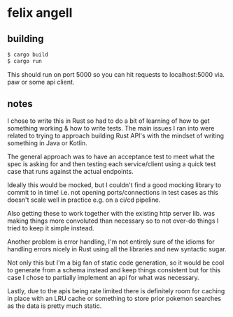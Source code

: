 # felix angell

## building
```bash
$ cargo build
$ cargo run
```

This should run on port 5000 so you can hit requests to localhost:5000 via. paw or some api client.

## notes
I chose to write this in Rust so had to do a bit of learning of how to
get something working & how to write tests. The main issues I ran into were
related to trying to approach building Rust API's with the mindset of writing something in Java or Kotlin.

The general approach was to have an acceptance test to meet what the spec is asking for and then testing
each service/client using a quick test case that runs against the actual endpoints.

Ideally this would be mocked, but I couldn't find a good mocking library to commit to in time! i.e. not
opening ports/connections in test cases as this doesn't scale well in practice e.g. on a ci/cd pipeline.

Also getting these to work together with the existing http server lib. was making things more convoluted than necessary
so to not over-do things I tried to keep it simple instead.

Another problem is error handling, I'm not entirely sure of the idioms for handling errors nicely in Rust
using all the libraries and new syntactic sugar.

Not only this but I'm a big fan of static  code generation, so it would be cool to generate from a schema instead and keep things consistent
but for this case I chose to partially implement an api for what was necessary.

Lastly, due to the apis being rate limited there is definitely room for caching in place with an LRU cache or something
to store prior pokemon searches as the data is pretty much static.
